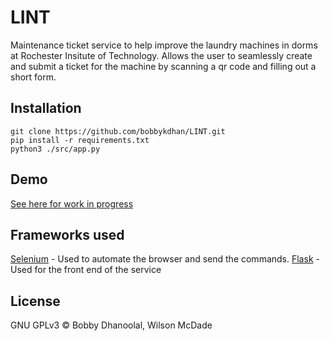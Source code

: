 # LINT

Maintenance ticket service to help improve the laundry machines in dorms at Rochester Insitute of Technology. 
Allows the user to seamlessly create and submit a ticket for the machine by scanning a qr code and filling out a short form.

## Installation

```
git clone https://github.com/bobbykdhan/LINT.git
pip install -r requirements.txt
python3 ./src/app.py
```

## Demo
[See here for work in progress](http://lint.csh.rit.edu/ticket)

## Frameworks used

[Selenium](https://www.selenium.dev) - Used to automate the browser and send the commands.
[Flask](https://flask.palletsprojects.com/en/2.3.x/) - Used for the front end of the service

## License
GNU GPLv3 © Bobby Dhanoolal, Wilson McDade

